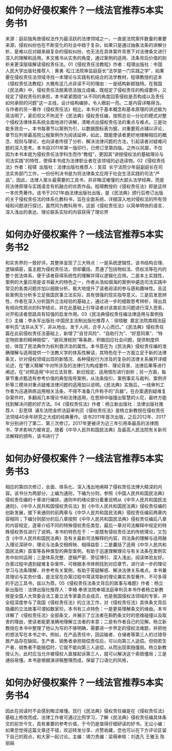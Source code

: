 # 如何办好侵权案件？一线法官推荐5本实务书1

来源：庭前独角兽侵权法作为最活跃的法律领域之一，一直是法院案件数量的重要来源，侵权纠纷也在不断变化的社会中趋于复杂。如果只是通过抽象法条的讲解分析，是难以应对越来越复杂的侵权纠纷，也无法在具体案件背景下对法律条文进行深入的理解和适用。本文推书从实务的角度，通过案例的适用、法条背后价值的剖析来更深层级解读侵权责任法。01《侵权责任法教程》作者：程啸出版社：中国人民大学出版社推荐人：黄勇  松江法院审监庭庭长“法学是一门实践之学”，如果要在侵权责任法领域寻找一本理论与实践有机结合的法学教材，程啸教授的这本《侵权责任法教程》大概有这几点非读不可的理由：一是结构新颖独特。在我国《民法典》中，侵权责任法脱离债法独立成编，既规定了侵权责任的构成要件，又规定了侵权责任的承担，本书紧紧围绕“从不同的角度回答侵权是否构成以及责任如何承担的问题”这一主线，设计结构编排，令人眼前一亮。二是内容详略得当。与作者的另一著作《侵权责任法》相比，本书对于基本概念和基本原理的讲述极为简洁明了，紧扣但又不拘泥于《民法典》侵权责任编，按照总论—分论的模式对整个侵权法律体系系统全面地进行讲解，清晰点出侵权责任法的重点与难点。三是功能多效合一。本书每章节以案例为引，以数据图标表为据，对重要观点辅以评论，章节后列举最高院公报案例作为阅读延伸，如此，既能使读者更好地理解相应的概念、规则与理论，也向读者传授了分析、解决法律问题的方法，引起读者对疑难问题的深入思考。本书自2011年第一版印行，已修订至第四版。之所以风靡，不仅因为本书本就为侵权责任法学科生而作“教程”，更因其“讲授侵权法的基础理论与司法实践”的特性，使得本书成为法律职业者在该领域的必选读物。02《侵权责任法》作者：程啸  出版社：法律出版社推荐人：吴双  长宁法院少年庭副庭长在司法实务部门工作，一份份判决书是为将法律条文应用于社会生活实践的司法“产品”，因此，法律人案头最需要的工具书，并非晦涩难懂的大部头法学经典，而是将法律原理与实践语言有机融合的优质作品。程啸教授的《侵权责任法》即是这样一本优秀著作。该书于2021年由法律出版社出版，是《民法典》颁行后修订出版的关于侵权责任法的体系化教科书，旨在全面系统、详细深入地对侵权法的所有领域和问题进行探讨。虽然同为教科用书，这部《侵权责任法》以简单明快的语言、深入浅出的表达、理论联系实际的内容获得了理论界

# 如何办好侵权案件？一线法官推荐5本实务书2

和实务界的一致好评。其整体呈现了三大特点：一是系统逻辑性，该书结构合理、逻辑缜密，虽主题为侵权责任法，但却囊括、贯通了包括物权法、债权法等在内的整个民法体系，便于读者获得系统性的理解并得以逻辑化应用。二是本土实践性，案例的大量应用是该书最大的特色之一，作者从浩如烟海的案例中遴选司法实践中常见的各类问题并加以细致分析，极大地提升了读者阅读的参与感和趣味性。且这些案例及分析多立足我国民事立法实际，具有很强的现实指导意义。三是启发思辨性，作者在深入分析国外立法经验的基础上，通过进一步的细致思考辨析，得出具有倾向性观点的科学结论，并在此基础上引导读者对该类前言问题进行深入思索，对开拓读者思路具有较强的启发作用。03《民法典侵权责任编法律适用与案例指引》主编：李永军出版社:中国民主法制出版社推荐人：徐晓敏  嘉定法院南翔法庭审判员“法非从天下，非从地出，发于人间，合乎人心而已。”《民法典》侵权责任篇在此前侵权责任法基础上，新增了“自甘风险”、“自助行为”、“好意同乘”、“特定物损害的精神赔偿”、“避风港规则”等条款，积极回应社会问题，提供制度供给，体现了民法典作为权利救济法的属性。本书意在为《民法典》侵权责任编的准确理解与适用提供一个法教义学的体系性解读，其特色在于一方面立足于新的法律条文，针对侵权领域出现的新情况、各种侵权行为涉及的复杂的法律关系展开详细论述，在“要义精解”中对所涉及的法律行为构成要件、理论背景、法律后果等进行阐述，在“对照适用”中对立法背景、新旧规定、适用情形进行剖析；另一方面，每章节重点甄选有参考价值的典型指导案例，从法条指引、案例事实与裁判、案例评析等三模块对重点疑难法律问题的适用加以说明。《民法典》实施后，一线审判工作者为迅速熟练运用相关法条，不得不准备几件称手的“兵器”。在办案遇到疑难复杂案件时，多翻阅几本理论书和法律适用，在思辨中碰撞出智慧的火花，最终方能找到解决问题的好方法。04《侵权责任法》作者：杨立新出版社：法律出版社推荐人：彭思琪  浦东法院金桥法庭审判员《侵权责任法》是杨立新教授在侵权责任法领域40余年研究之大成的经典著作。该书2011年首次出版，之后2012年、2017年分别进行了第二、第三次修订。2017年更被评为近三年引用率最高的法律图书，学术影响力被肯定。随着《中华人民共和国民法典》及最高人民法院有关新司法解释的颁布，该书进行了

# 如何办好侵权案件？一线法官推荐5本实务书3

相应的第四次修订，全面、体系化、深入浅出地阐释了侵权责任法博大精深的内容。该书分为两部分，上编为通则，下编为分则，参照《中国人民共和国民法典》侵权责任编的十章进行编排。通则中的绪论部分着重说明从《中华人民共和国民法通则》、《中华人民共和国侵权责任法》到《中华人民共和国民法典》侵权责任编的创新发展，接下来通则的前两章与《中华人民共和国民法典》侵权责任编前两章内容相同；下编分则部分的后八章按照《中华人民共和国民法典》侵权责任编后八章的内容规定，逐章介绍不同的特殊侵权责任类型，最后一章对司法解释中规定的特殊侵权责任进行了说明。本书的特色在于：一是既有侵权责任法的传统理论，又包含《中华人民共和国民法典》及有关最新司法解释的内容，将法条的理解与适用融入理论深研中，理论与法条交相辉映、相得益彰；二是囊括了适用《中华人民共和国民法典》首案等各种类型的典型案例，有助于迅速理解理论与有关法条在案例实务中如何运用；三是体系完整、逻辑严密、旁征博引、深入浅出，阅读体验友好。办案过程中遇到疑难复杂案件，可根据本书体例找到对应章节，进行进一步的理论学习与法条理解，并参考有关案例，有助于答疑解惑、解决法律关系难点。本书兼具理论与实务价值，是法官在办案过程中常读常新的理论兼实务型著作、不可多得的手边工具书，兹以为荐。05《侵权责任法条文背后的故事与难题》作者：杨立新出版社：法律出版社推荐人：李楠 奉贤法院奉城法庭审判员本书作者杨立新教授是全国人大常委会法工委立法专家委员会成员，也是我国侵权法领域的专家，并全程深度参与了我国《侵权责任法》的立法工作，对《侵权责任法》具体条文背后隐藏的立法故事可谓如数家珍。本书有三点特色：一是更易理解条文的缘由。本书详解了《侵权责任法》全部条文，并展示了立法者在斟酌条文时的思维碰撞以及取舍的理由，使读者能更准确地理解立法者的本意；二是有作者自己的见解。杨立新教授在本书中整理了他认为写的不够明确，需要进一步界定的侵权法难题，并把他的想法写在本书之中。例如，在产品责任中，因运输者、仓储者等第三人的过错导致产品存在缺陷，生产者、销售者承担赔偿责任后，可以向第三人追偿。但倘若生产者、销售者不能赔偿时，它就不能向第三人追偿，从而出现索赔僵局。杨立新教授认为，此时应当允许被侵权人直接起诉第三人，就可以解决这个索赔僵局；三是通俗易懂。本书是根据演讲稿整理而成，保留了口语化的风格，

# 如何办好侵权案件？一线法官推荐5本实务书4

因此在阅读时不会感到晦涩难懂。现行《民法典》侵权责任编是在《侵权责任法》基础上修改而成，法律工作者可通过比照学习，了解《民法典》侵权责任编具体条文的前世今生，具有重要的参考价值，于今仍是值得仔细研读的好书。无讼小编：如果您觉得这篇文章还不错，欢迎转发分享、点赞收藏，您也可以在下方评论区留下自己的观点，和大家一起讨论。主编：靖力责编：梁萌审核：刘逸凡 王雅玉 陈丽娟

